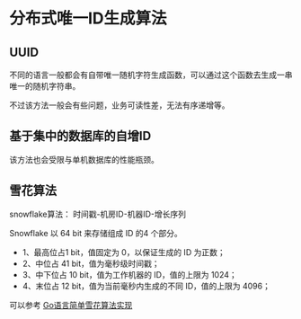 分布式唯一ID生成算法
===

## UUID
不同的语言一般都会有自带唯一随机字符生成函数，可以通过这个函数去生成一串唯一的随机字符串。

不过该方法一般会有些问题，业务可读性差，无法有序递增等。


## 基于集中的数据库的自增ID
该方法也会受限与单机数据库的性能瓶颈。


## 雪花算法

snowflake算法：  时间戳-机房ID-机器ID-增长序列

Snowflake 以 64 bit 来存储组成 ID 的4 个部分。
- 1、最高位占1 bit，值固定为 0，以保证生成的 ID 为正数；
- 2、中位占 41 bit，值为毫秒级时间戳；
- 3、中下位占 10 bit，值为工作机器的 ID，值的上限为 1024；
- 4、末位占 12 bit，值为当前毫秒内生成的不同 ID，值的上限为 4096；



可以参考 [Go语言简单雪花算法实现](https://github.com/bwmarrin/snowflake/blob/master/snowflake.go)







